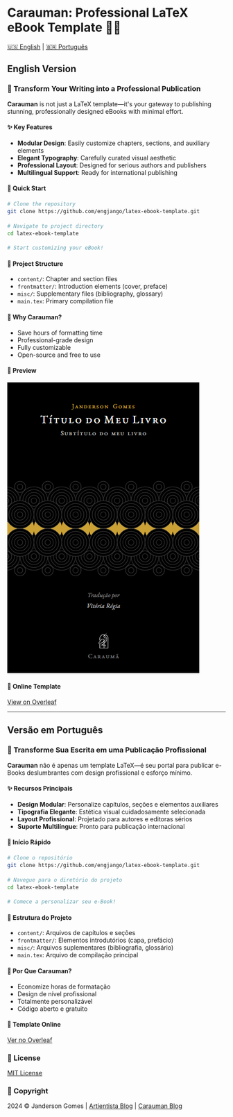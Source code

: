 # Carauman: Professional LaTeX eBook Template 📘✨

[🇺🇸 English](#english-version) | [🇧🇷 Português](#versão-em-português)

## English Version

### 🚀 Transform Your Writing into a Professional Publication

**Carauman** is not just a LaTeX template—it's your gateway to publishing stunning, professionally designed eBooks with minimal effort.

#### ✨ Key Features
- **Modular Design**: Easily customize chapters, sections, and auxiliary elements
- **Elegant Typography**: Carefully curated visual aesthetic
- **Professional Layout**: Designed for serious authors and publishers
- **Multilingual Support**: Ready for international publishing

#### 🔧 Quick Start
```bash
# Clone the repository
git clone https://github.com/engjango/latex-ebook-template.git

# Navigate to project directory
cd latex-ebook-template

# Start customizing your eBook!
```

#### 📂 Project Structure
- `content/`: Chapter and section files
- `frontmatter/`: Introduction elements (cover, preface)
- `misc/`: Supplementary files (bibliography, glossary)
- `main.tex`: Primary compilation file

#### 🌟 Why Carauman?
- Save hours of formatting time
- Professional-grade design
- Fully customizable
- Open-source and free to use

#### 📸 Preview
![Carauman eBook Template](https://raw.githubusercontent.com/engjango/latex-ebook-template/main/screenshot-ebook.png)

#### 🔗 Online Template
[View on Overleaf](https://pt.overleaf.com/latex/templates/carauma/pjksmbfyrnkr)

---

## Versão em Português

### 🚀 Transforme Sua Escrita em uma Publicação Profissional

**Carauman** não é apenas um template LaTeX—é seu portal para publicar e-Books deslumbrantes com design profissional e esforço mínimo.

#### ✨ Recursos Principais
- **Design Modular**: Personalize capítulos, seções e elementos auxiliares
- **Tipografia Elegante**: Estética visual cuidadosamente selecionada
- **Layout Profissional**: Projetado para autores e editoras sérios
- **Suporte Multilíngue**: Pronto para publicação internacional

#### 🔧 Início Rápido
```bash
# Clone o repositório
git clone https://github.com/engjango/latex-ebook-template.git

# Navegue para o diretório do projeto
cd latex-ebook-template

# Comece a personalizar seu e-Book!
```

#### 📂 Estrutura do Projeto
- `content/`: Arquivos de capítulos e seções
- `frontmatter/`: Elementos introdutórios (capa, prefácio)
- `misc/`: Arquivos suplementares (bibliografia, glossário)
- `main.tex`: Arquivo de compilação principal

#### 🌟 Por Que Carauman?
- Economize horas de formatação
- Design de nível profissional
- Totalmente personalizável
- Código aberto e gratuito

#### 🔗 Template Online
[Ver no Overleaf](https://pt.overleaf.com/latex/templates/carauma/pjksmbfyrnkr)

### 📜 License
[MIT License](LICENSE)

### 📝 Copyright
2024 © Janderson Gomes | [Artientista Blog](https://artientista.blogspot.com) | [Carauman Blog](https://carauman.blogspot.com)
